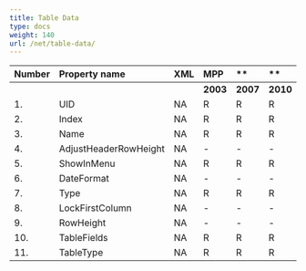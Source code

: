 ```yaml
---
title: Table Data
type: docs
weight: 140
url: /net/table-data/
---
```


|**Number** |**Property name** |**XML** |**MPP** |** |** |** |
| :- | :- | :- | :- | :- | :- | :- |
| | | |**2003** |**2007** |**2010** |**2013** |
|1. |UID |NA|R |R |R |R |
|2. |Index |NA |R |R |R |R |
|3. |Name |NA |R |R |R |R |
|4. |AdjustHeaderRowHeight |NA |- |-|- |-|
|5. |ShowInMenu |NA |R |R |R |R |
|6. |DateFormat |NA |- |- |- |- |
|7. |Type|NA|R |R |R |R |
|8. |LockFirstColumn|NA|- |-|- |-|
|9. |RowHeight|NA|- |-|- |-|
|10. |TableFields|NA|R |R |R |R |
|11. |TableType|NA|R |R |R |R |

